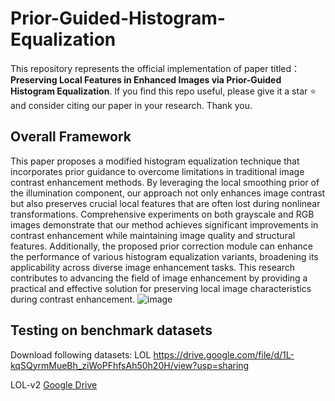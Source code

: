 # Prior-Guided-Histogram-Equalization
This repository represents the official implementation of paper titled： **Preserving Local Features in Enhanced Images via Prior-Guided Histogram Equalization**. If you find this repo useful, please give it a star ⭐ and consider citing our paper in your research. Thank you.

## Overall Framework
This paper proposes a modified histogram equalization technique that incorporates prior guidance to overcome limitations in traditional image contrast enhancement methods. By leveraging the local smoothing prior of the illumination component, our approach not only enhances image contrast but also preserves crucial local features that are often lost during nonlinear transformations. Comprehensive experiments on both grayscale and RGB images demonstrate that our method achieves significant improvements in contrast enhancement while maintaining image quality and structural features. Additionally, the proposed prior correction module can enhance the performance of various histogram equalization variants, broadening its applicability across diverse image enhancement tasks. This research contributes to advancing the field of image enhancement by providing a practical and effective solution for preserving local image characteristics during contrast enhancement. 
![image](https://github.com/user-attachments/assets/115bed33-3a1d-4a16-8404-52207c799ec0)
## Testing on benchmark datasets
Download following datasets:
LOL https://drive.google.com/file/d/1L-kqSQyrmMueBh_ziWoPFhfsAh50h20H/view?usp=sharing

LOL-v2 [Google Drive](https://drive.google.com/file/d/1Ou9EljYZW8o5dbDCf9R34FS8Pd8kEp2U/view?usp=sharing)
